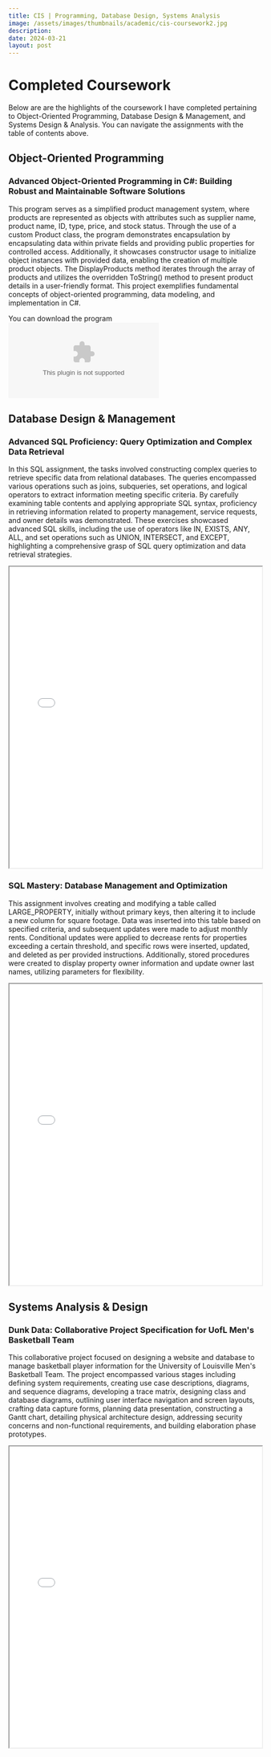 ```yaml
---
title: CIS | Programming, Database Design, Systems Analysis
image: /assets/images/thumbnails/academic/cis-coursework2.jpg
description:
date: 2024-03-21
layout: post
---
```


# Completed Coursework

Below are are the highlights of the coursework I have completed pertaining to Object-Oriented Programming, Database Design & Management, and Systems Design & Analysis. You can navigate the assignments with the table of contents above.

## Object-Oriented Programming

### Advanced Object-Oriented Programming in C#: Building Robust and Maintainable Software Solutions

This program serves as a simplified product management system, where products are represented as objects with attributes such as supplier name, product name, ID, type, price, and stock status. Through the use of a custom Product class, the program demonstrates encapsulation by encapsulating data within private fields and providing public properties for controlled access. Additionally, it showcases constructor usage to initialize object instances with provided data, enabling the creation of multiple product objects. The DisplayProducts method iterates through the array of products and utilizes the overridden ToString() method to present product details in a user-friendly format. This project exemplifies fundamental concepts of object-oriented programming, data modeling, and implementation in C#.

You can download the program ![here](/assets/documents/academic/cis-gen/Program4.zip)

## Database Design & Management

### Advanced SQL Proficiency: Query Optimization and Complex Data Retrieval

In this SQL assignment, the tasks involved constructing complex queries to retrieve specific data from relational databases. The queries encompassed various operations such as joins, subqueries, set operations, and logical operators to extract information meeting specific criteria. By carefully examining table contents and applying appropriate SQL syntax, proficiency in retrieving information related to property management, service requests, and owner details was demonstrated. These exercises showcased advanced SQL skills, including the use of operators like IN, EXISTS, ANY, ALL, and set operations such as UNION, INTERSECT, and EXCEPT, highlighting a comprehensive grasp of SQL query optimization and data retrieval strategies.

<iframe src="/assets/documents/academic/cis-gen/assignment_7_ethanepperson.pdf" width="100%" height="600px"></iframe>

### SQL Mastery: Database Management and Optimization

This assignment involves creating and modifying a table called LARGE_PROPERTY, initially without primary keys, then altering it to include a new column for square footage. Data was inserted into this table based on specified criteria, and subsequent updates were made to adjust monthly rents. Conditional updates were applied to decrease rents for properties exceeding a certain threshold, and specific rows were inserted, updated, and deleted as per provided instructions. Additionally, stored procedures were created to display property owner information and update owner last names, utilizing parameters for flexibility. 

<iframe src="/assets/documents/academic/cis-gen/assignment_7_ethanepperson.pdf" width="100%" height="600px"></iframe>

## Systems Analysis & Design

### Dunk Data: Collaborative Project Specification for UofL Men's Basketball Team

This collaborative project focused on designing a website and database to manage basketball player information for the University of Louisville Men's Basketball Team. The project encompassed various stages including defining system requirements, creating use case descriptions, diagrams, and sequence diagrams, developing a trace matrix, designing class and database diagrams, outlining user interface navigation and screen layouts, crafting data capture forms, planning data presentation, constructing a Gantt chart, detailing physical architecture design, addressing security concerns and non-functional requirements, and building elaboration phase prototypes.

<iframe src="/assets/documents/academic/cis-gen/Elaboration_Phase_Specification_TECKS.pdf" width="100%" height="600px"></iframe>